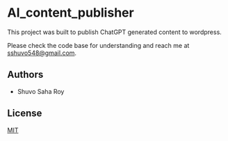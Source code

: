 
# AI_content_publisher

This project was built to publish ChatGPT generated content to wordpress.

Please check the code base for understanding and reach me at sshuvo548@gmail.com.


## Authors

- Shuvo Saha Roy


## License

[MIT](https://choosealicense.com/licenses/mit/)

